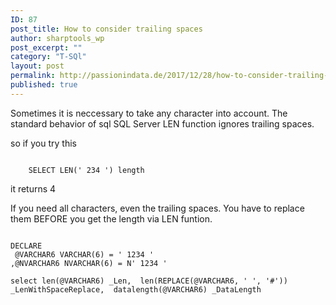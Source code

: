 ```yaml
---
ID: 87
post_title: How to consider trailing spaces
author: sharptools_wp
post_excerpt: ""
category: "T-SQl"
layout: post
permalink: http://passionindata.de/2017/12/28/how-to-consider-trailing-spaces/
published: true
---
```

Sometimes it is neccessary to take any character into account. The standard behavior of sql SQL Server LEN function ignores trailing spaces.

so if you try this

<pre><code class="sql">
    SELECT LEN(' 234 ') length
</code></pre>

it returns 4

If you need all characters, even the trailing spaces. You have to replace them BEFORE you get the length via LEN funtion.

<pre><code class="sql">
DECLARE
 @VARCHAR6 VARCHAR(6) = ' 1234 '
,@NVARCHAR6 NVARCHAR(6) = N' 1234 '

select len(@VARCHAR6) _Len,  len(REPLACE(@VARCHAR6, ' ', '#')) _LenWithSpaceReplace,  datalength(@VARCHAR6) _DataLength
</code></pre>